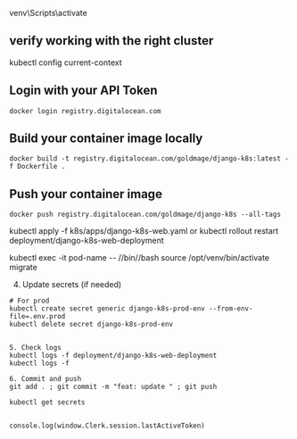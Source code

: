 venv\Scripts\activate

## verify working with the right cluster
kubectl config current-context

## Login with your API Token
```
docker login registry.digitalocean.com
```

## Build your container image locally

```
docker build -t registry.digitalocean.com/goldmage/django-k8s:latest -f Dockerfile .
```

## Push your container image
```
docker push registry.digitalocean.com/goldmage/django-k8s --all-tags
```

kubectl apply -f k8s/apps/django-k8s-web.yaml
or
kubectl rollout restart deployment/django-k8s-web-deployment

kubectl exec -it pod-name -- //bin//bash
source /opt/venv/bin/activate
migrate



4. Update secrets (if needed)
```
# For prod
kubectl create secret generic django-k8s-prod-env --from-env-file=.env.prod
kubectl delete secret django-k8s-prod-env


5. Check logs
kubectl logs -f deployment/django-k8s-web-deployment
kubectl logs -f

6. Commit and push
git add . ; git commit -m "feat: update " ; git push

kubectl get secrets


console.log(window.Clerk.session.lastActiveToken)
